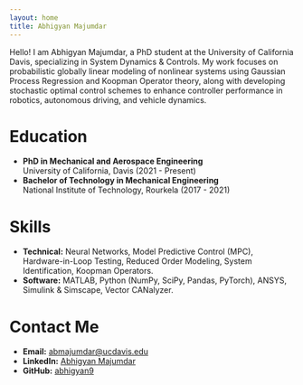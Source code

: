 ```yaml
---
layout: home
title: Abhigyan Majumdar
---
```


Hello! I am Abhigyan Majumdar, a PhD student at the University of California Davis, specializing in System Dynamics & Controls. My work focuses on probabilistic globally linear modeling of nonlinear systems using Gaussian Process Regression and Koopman Operator theory, along with developing stochastic optimal control schemes to enhance controller performance in robotics, autonomous driving, and vehicle dynamics.

# Education
- **PhD in Mechanical and Aerospace Engineering**  
  University of California, Davis (2021 - Present)
- **Bachelor of Technology in Mechanical Engineering**  
  National Institute of Technology, Rourkela (2017 - 2021)

# Skills
- **Technical:** Neural Networks, Model Predictive Control (MPC), Hardware-in-Loop Testing, Reduced Order Modeling, System Identification, Koopman Operators.
- **Software:** MATLAB, Python (NumPy, SciPy, Pandas, PyTorch), ANSYS, Simulink & Simscape, Vector CANalyzer.

# Contact Me
- **Email:** [abmajumdar@ucdavis.edu](mailto:abmajumdar@ucdavis.edu)
- **LinkedIn:** [Abhigyan Majumdar](https://www.linkedin.com/in/abhigyanmajumdar)
- **GitHub:** [abhigyan9](https://github.com/abhigyan9)
